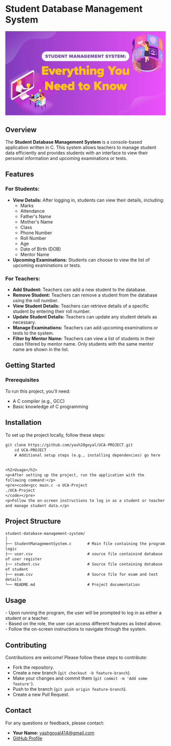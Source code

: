 <h1>Student Database Management System</h1>

<img src="./images/image.webp">

<h2>Overview</h2>
<p>The <strong>Student Database Management System</strong> is a console-based application written in C. This system allows teachers to manage student data efficiently and provides students with an interface to view their personal information and upcoming examinations or tests.</p>

<h2>Features</h2>

<h3>For Students:</h3>
<ul>
    <li><strong>View Details:</strong> After logging in, students can view their details, including:
        <ul>
            <li>Marks</li>
            <li>Attendance</li>
            <li>Father's Name</li>
            <li>Mother's Name</li>
            <li>Class</li>
            <li>Phone Number</li>
            <li>Roll Number</li>
            <li>Age</li>
            <li>Date of Birth (DOB)</li>
            <li>Mentor Name</li>
        </ul>
    </li>
    <li><strong>Upcoming Examinations:</strong> Students can choose to view the list of upcoming examinations or tests.</li>
</ul>

<h3>For Teachers:</h3>
<ul>
    <li><strong>Add Student:</strong> Teachers can add a new student to the database.</li>
    <li><strong>Remove Student:</strong> Teachers can remove a student from the database using the roll number.</li>
    <li><strong>View Student Details:</strong> Teachers can retrieve details of a specific student by entering their roll number.</li>
    <li><strong>Update Student Details:</strong> Teachers can update any student details as necessary.</li>
    <li><strong>Manage Examinations:</strong> Teachers can add upcoming examinations or tests to the system.</li>
    <li><strong>Filter by Mentor Name:</strong> Teachers can view a list of students in their class filtered by mentor name. Only students with the same mentor name are shown in the list.</li>
</ul>

<h2>Getting Started</h2>

<h3>Prerequisites</h3>
<p>To run this project, you'll need:</p>
<ul>
    <li>A C compiler (e.g., GCC)</li>
    <li>Basic knowledge of C programming</li>
</ul>

<h2>Installation</h2>
    <p>To set up the project locally, follow these steps:</p>
    <pre><code>git clone https://github.com/yash28goyal/UCA-PROJECT.git
    cd UCA-PROJECT
    # Additional setup steps (e.g., installing dependencies) go here
    </code></pre>

    <h2>Usage</h2>
    <p>After setting up the project, run the application with the following command:</p>
    <pre><code>gcc main.c -o UCA-Project
    ./UCA-Project
    </code></pre>
    <p>Follow the on-screen instructions to log in as a student or teacher and manage student data.</p>


<h2>Project Structure</h2>
<pre><code>student-database-management-system/
│
├── StudentManagementSystem.c       # Main file containing the program logic
├── user.csv                        # source file containind database of user register
├── student.csv                     # Source file containing database of student
├── exam.csv                        # Source file for exam and test details
└── README.md                       # Project documentation
</code></pre>

<h2>Usage</h2>
<p>- Upon running the program, the user will be prompted to log in as either a student or a teacher.<br>
- Based on the role, the user can access different features as listed above.<br>
- Follow the on-screen instructions to navigate through the system.</p>

<h2>Contributing</h2>
    <p>Contributions are welcome! Please follow these steps to contribute:</p>
    <ul>
        <li>Fork the repository.</li>
        <li>Create a new branch (<code>git checkout -b feature-branch</code>).</li>
        <li>Make your changes and commit them (<code>git commit -m 'Add some feature'</code>).</li>
        <li>Push to the branch (<code>git push origin feature-branch</code>).</li>
        <li>Create a new Pull Request.</li>
    </ul>
<h2>Contact</h2>
<p>For any questions or feedback, please contact:</p>
<ul>
    <li><strong>Your Name:</strong> <a href="mailto:yashgoyal414@gmail.com">yashgoyal414@gmail.com</a></li>
    <li><a href="https://github.com/yash28goyal">GitHub Profile</a></li>
</ul>
